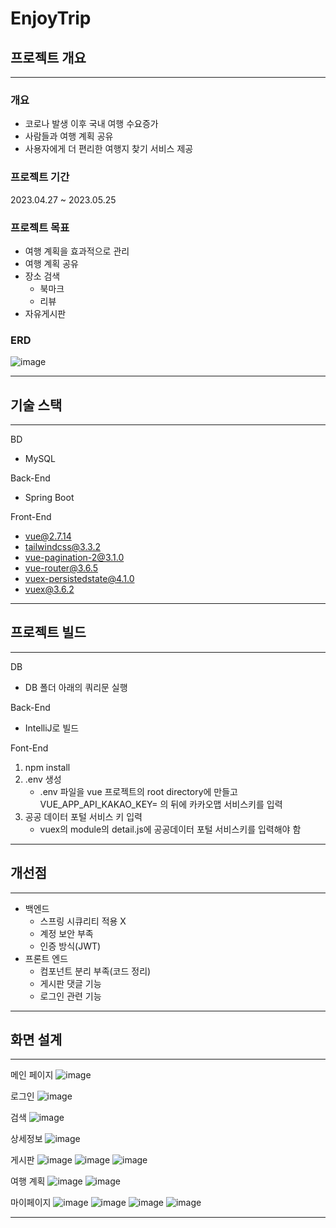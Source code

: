 # EnjoyTrip

## 프로젝트 개요

---

### 개요

- 코로나 발생 이후 국내 여행 수요증가
- 사람들과 여행 계획 공유
- 사용자에게 더 편리한 여행지 찾기 서비스 제공

### 프로젝트 기간

2023.04.27 ~ 2023.05.25

### 프로젝트 목표

- 여행 계획을 효과적으로 관리
- 여행 계획 공유
- 장소 검색
  - 북마크
  - 리뷰
- 자유게시판

### ERD

![image](https://github.com/JoonHyug/EnjoyTrip/assets/86625001/4d395b5d-d894-4186-a2ff-849a13f0dd88)

---

## 기술 스택

---

BD

- MySQL

Back-End

- Spring Boot

Front-End

- vue@2.7.14
- tailwindcss@3.3.2
- vue-pagination-2@3.1.0
- vue-router@3.6.5
- vuex-persistedstate@4.1.0
- vuex@3.6.2

---

## 프로젝트 빌드

---

DB

- DB 폴더 아래의 쿼리문 실행

Back-End

- IntelliJ로 빌드

Font-End

1. npm install
2. .env 생성
   - .env 파일을 vue 프로젝트의 root directory에 만들고 VUE_APP_API_KAKAO_KEY= 의 뒤에 카카오맵 서비스키를 입력
3. 공공 데이터 포털 서비스 키 입력
   - vuex의 module의 detail.js에 공공데이터 포털 서비스키를 입력해야 함

---

## 개선점

---

- 백엔드
  - 스프링 시큐리티 적용 X
  - 계정 보안 부족
  - 인증 방식(JWT)
- 프론트 엔드
  - 컴포넌트 분리 부족(코드 정리)
  - 게시판 댓글 기능
  - 로그인 관련 기능

---

## 화면 설계

---

메인 페이지
![image](https://github.com/JoonHyug/EnjoyTrip/assets/86625001/d902b736-5046-4347-8670-e3004e8fb96d)

로그인
![image](https://github.com/JoonHyug/EnjoyTrip/assets/86625001/1db0660d-9383-4da8-a8f1-aadfc63704f2)

검색
![image](https://github.com/JoonHyug/EnjoyTrip/assets/86625001/90cf2f21-c7bf-44ee-a37d-c3f760595ebe)

상세정보
![image](https://github.com/JoonHyug/EnjoyTrip/assets/86625001/e5ae677a-3896-4209-a755-c8c892afcff7)

게시판
![image](https://github.com/JoonHyug/EnjoyTrip/assets/86625001/873767d3-f4de-4a99-b959-e031b93e28f2)
![image](https://github.com/JoonHyug/EnjoyTrip/assets/86625001/74bd0112-92fb-4abf-bf2b-07800bdd7b33)
![image](https://github.com/JoonHyug/EnjoyTrip/assets/86625001/a9aa807a-ec57-48e3-aef4-7e171de5804c)

여행 계획
![image](https://github.com/JoonHyug/EnjoyTrip/assets/86625001/e3f91d9d-346a-4b93-99f8-cc0185769781)
![image](https://github.com/JoonHyug/EnjoyTrip/assets/86625001/86ca4924-fded-493d-9ddb-5d18e5101dec)

마이페이지
![image](https://github.com/JoonHyug/EnjoyTrip/assets/86625001/4e9178c6-bbaa-4cb1-8c4f-ff92b83b4658)
![image](https://github.com/JoonHyug/EnjoyTrip/assets/86625001/718c106f-c8f9-40e1-821f-11c955d2cd6c)
![image](https://github.com/JoonHyug/EnjoyTrip/assets/86625001/e29409a8-d782-4e72-9010-a6fc63e7f305)
![image](https://github.com/JoonHyug/EnjoyTrip/assets/86625001/b6eed85a-aa52-49f4-99a7-c5dc151b7886)

---

